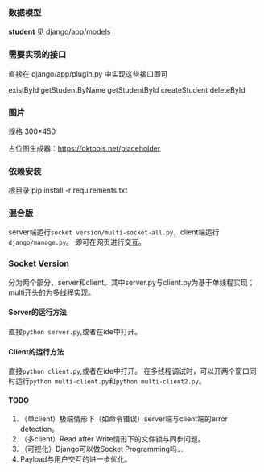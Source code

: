 ### 数据模型
**student**
见 django/app/models
### 需要实现的接口

直接在 django/app/plugin.py 中实现这些接口即可

existById
getStudentByName
getStudentById
createStudent
deleteById


### 图片
规格 300*450

占位图生成器：https://oktools.net/placeholder

### 依赖安装
根目录 pip install -r requirements.txt

### 混合版
server端运行`socket version/multi-socket-all.py`，client端运行`django/manage.py`。
即可在网页进行交互。

### Socket Version
分为两个部分，server和client。其中server.py与client.py为基于单线程实现；multi开头的为多线程实现。

#### Server的运行方法
直接`python server.py`,或者在ide中打开。

#### Client的运行方法
直接`python client.py`,或者在ide中打开。
在多线程调试时，可以开两个窗口同时运行`python multi-client.py`和`python multi-client2.py`。

#### TODO
1. （单client）极端情形下（如命令错误）server端与client端的error detection。
2. （多client）Read after Write情形下的文件锁与同步问题。
3. （可视化）Django可以做Socket Programming吗...
4. Payload与用户交互的进一步优化。

